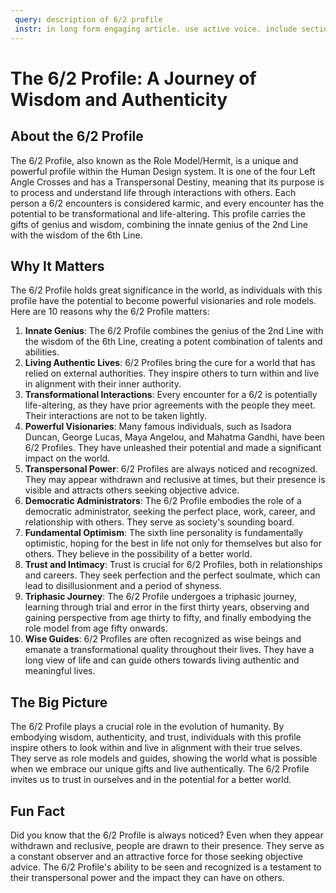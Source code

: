 ```yaml
---
 query: description of 6/2 profile
 instr: in long form engaging article. use active voice. include sections called about profile, why it matters (list 10 points), big picture (1 paragraph), fun fact (1 blockquote). format answer as markdown
---
```

# The 6/2 Profile: A Journey of Wisdom and Authenticity

## About the 6/2 Profile

The 6/2 Profile, also known as the Role Model/Hermit, is a unique and powerful profile within the Human Design system. It is one of the four Left Angle Crosses and has a Transpersonal Destiny, meaning that its purpose is to process and understand life through interactions with others. Each person a 6/2 encounters is considered karmic, and every encounter has the potential to be transformational and life-altering. This profile carries the gifts of genius and wisdom, combining the innate genius of the 2nd Line with the wisdom of the 6th Line.

## Why It Matters

The 6/2 Profile holds great significance in the world, as individuals with this profile have the potential to become powerful visionaries and role models. Here are 10 reasons why the 6/2 Profile matters:

1. **Innate Genius**: The 6/2 Profile combines the genius of the 2nd Line with the wisdom of the 6th Line, creating a potent combination of talents and abilities.
2. **Living Authentic Lives**: 6/2 Profiles bring the cure for a world that has relied on external authorities. They inspire others to turn within and live in alignment with their inner authority.
3. **Transformational Interactions**: Every encounter for a 6/2 is potentially life-altering, as they have prior agreements with the people they meet. Their interactions are not to be taken lightly.
4. **Powerful Visionaries**: Many famous individuals, such as Isadora Duncan, George Lucas, Maya Angelou, and Mahatma Gandhi, have been 6/2 Profiles. They have unleashed their potential and made a significant impact on the world.
5. **Transpersonal Power**: 6/2 Profiles are always noticed and recognized. They may appear withdrawn and reclusive at times, but their presence is visible and attracts others seeking objective advice.
6. **Democratic Administrators**: The 6/2 Profile embodies the role of a democratic administrator, seeking the perfect place, work, career, and relationship with others. They serve as society's sounding board.
7. **Fundamental Optimism**: The sixth line personality is fundamentally optimistic, hoping for the best in life not only for themselves but also for others. They believe in the possibility of a better world.
8. **Trust and Intimacy**: Trust is crucial for 6/2 Profiles, both in relationships and careers. They seek perfection and the perfect soulmate, which can lead to disillusionment and a period of shyness.
9. **Triphasic Journey**: The 6/2 Profile undergoes a triphasic journey, learning through trial and error in the first thirty years, observing and gaining perspective from age thirty to fifty, and finally embodying the role model from age fifty onwards.
10. **Wise Guides**: 6/2 Profiles are often recognized as wise beings and emanate a transformational quality throughout their lives. They have a long view of life and can guide others towards living authentic and meaningful lives.

## The Big Picture

The 6/2 Profile plays a crucial role in the evolution of humanity. By embodying wisdom, authenticity, and trust, individuals with this profile inspire others to look within and live in alignment with their true selves. They serve as role models and guides, showing the world what is possible when we embrace our unique gifts and live authentically. The 6/2 Profile invites us to trust in ourselves and in the potential for a better world.

## Fun Fact

Did you know that the 6/2 Profile is always noticed? Even when they appear withdrawn and reclusive, people are drawn to their presence. They serve as a constant observer and an attractive force for those seeking objective advice. The 6/2 Profile's ability to be seen and recognized is a testament to their transpersonal power and the impact they can have on others.